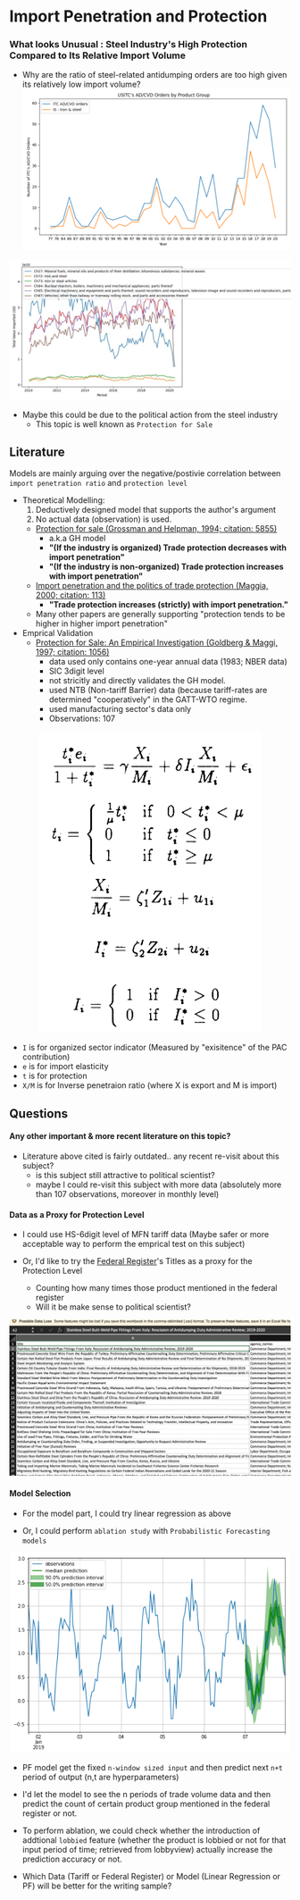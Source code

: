 # Import Penetration and Protection  
### What looks Unusual : Steel Industry's High Protection Compared to Its Relative Import Volume
- Why are the ratio of steel-related antidumping orders are too high given its relatively low import volume?
![](./myplot2)
<p align=center><img src="./myplot1.jpg" width="1000"></p>

- Maybe this could be due to the political action from the steel industry
    - This topic is well known as `Protection for Sale`
    
## Literature
Models are mainly arguing over the negative/postivie correlation between `import penetration ratio` and `protection level`
- Theoretical Modelling: 
    1) Deductively designed model that supports the author's argument
    2) No actual data (observation) is used. 
  - [Protection for sale (Grossman and Helpman, 1994; citation: 5855)](https://sci-hub.st/https://www.jstor.org/stable/2118033) 
    - a.k.a GH model
    - **"(If the industry is organized) Trade protection decreases with import penetration"** 
    - **"(If the industry is non-organized) Trade protection increases with import penetration"**
  - [Import penetration and the politics of trade protection (Maggia, 2000; citation: 113)](https://sci-hub.st/https://www.sciencedirect.com/science/article/pii/S002219969900029X)
    - **"Trade protection increases (strictly) with import penetration."**
  - Many other papers are generally supporting "protection tends to be higher in higher import penetration"
- Emprical Validation
  - [Protection for Sale: An Empirical Investigation (Goldberg & Maggi, 1997; citation: 1056)](https://www.nber.org/papers/w5942.pdf)
    - data used only contains one-year annual data (1983; NBER data) 
    - SIC 3digit level 
    - not stricitly and directly validates the GH model. 
    - used NTB (Non-tariff Barrier) data (because tariff-rates are determined "cooperatively" in the GATT-WTO regime.
    - used manufacturing sector's data only
    - Observations: 107
<p align=center><img src="./econometric_model.png" width="400"></p>

- `I` is for organized sector indicator (Measured by "exisitence" of the PAC contribution)
- `e` is for import elasticity
- `t` is for protection
- `X/M` is for Inverse penetraion ratio (where X is export and M is import)

## Questions
#### Any other important & more recent literature on this topic?
- Literature above cited is fairly outdated.. any recent re-visit about this subject? 
  - is this subject still attractive to political scientist?
  - maybe I could re-visit this subject with more data (absolutely more than 107 observations, moreover in monthly level)

#### Data as a Proxy for Protection Level
- I could use HS-6digit level of MFN tariff data (Maybe safer or more acceptable way to perform the emprical test on this subject)

- Or, I'd like to try the [Federal Register](https://www.federalregister.gov/documents/search?conditions%5Bterm%5D=steel+import)'s Titles as a proxy for the Protection Level 
  - Counting how many times those product mentioned in the federal register
  - Will it be make sense to political scientist?

<img src="./federal-register.png">

#### Model Selection

- For the model part, I could try linear regression as above

- Or, I could perform `ablation study` with `Probabilistic Forecasting models`
<p align=center> <img src="./pf.png" width="500"></p>

  - PF model get the fixed `n-window sized input` and then predict next `n+t` period of output (n,t are hyperparameters)
  - I'd let the model to see the n periods of trade volume data and then predict the count of certain product group mentioned in the federal register or not. 
  - To perform ablation, we could check whether the introduction of addtional `lobbied` feature (whether the product is lobbied or not for that input period of time; retrieved from lobbyview) actually increase the prediction accuracy or not.

- Which Data (Tariff or Federal Register) or Model (Linear Regression or PF) will be better for the writing sample?
